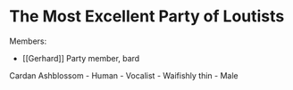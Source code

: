 # The Most Excellent Party of Loutists

Members: 

- [[Gerhard]]
	Party member, bard

Cardan Ashblossom - Human - Vocalist - Waifishly thin - Male


